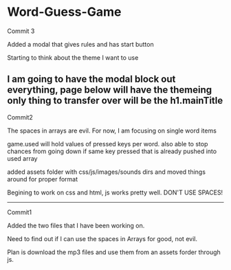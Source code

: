 # Word-Guess-Game
Commit 3

Added a modal that gives rules and has start button

Starting to think about the theme I want to use

I am going to have the modal block out everything, page below will have the themeing
    only thing to transfer over will be the h1.mainTitle
---------------------------------------------------------
Commit2

The spaces in arrays are evil. For now, I am focusing on single word items

game.used will hold values of pressed keys per word.
    also able to stop chances from going down if same key pressed that is already pushed into used array

added assets folder with css/js/images/sounds dirs and moved things around for proper format

Begining to work on css and html, js works pretty well. DON'T USE SPACES!

-----------------------------------------------------------
Commit1

Added the two files that I have been working on.

Need to find out if I can use the spaces in Arrays for good, not evil.
    
Plan is download the mp3 files and use them from an assets forder through js.

